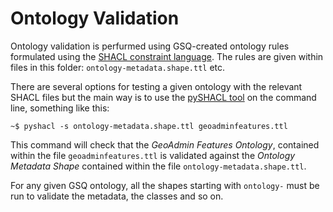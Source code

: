 # Ontology Validation

Ontology validation is perfurmed using GSQ-created ontology rules formulated using the [SHACL constraint language](https://www.w3.org/TR/shacl/). The rules are given within files in this folder: `ontology-metadata.shape.ttl` etc.

There are several options for testing a given ontology with the relevant SHACL files but the main way is to use the [pySHACL tool](https://github.com/RDFLib/pySHACL) on the command line, something like this:

```
~$ pyshacl -s ontology-metadata.shape.ttl geoadminfeatures.ttl
```
This command will check that the *GeoAdmin Features Ontology*, contained within the file `geoadminfeatures.ttl` is validated against the *Ontology Metadata Shape* contained within the file `ontology-metadata.shape.ttl`.

For any given GSQ ontology, all the shapes starting with `ontology-` must be run to validate the metadata, the classes and so on.